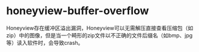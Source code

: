 # honeyview-buffer-overflow
Honeyview存在缓冲区溢出漏洞，Honeyview可以无需解压直接查看压缩包（如zip）中的图像，但是当一个畸形的zip文件以不正确的文件后缀名（如bmp、jpg等）读入软件时，会导致crash。
